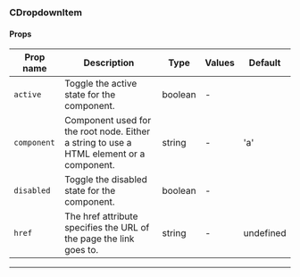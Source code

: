 ### CDropdownItem

#### Props

| Prop name              | Description                                                                             | Type    | Values | Default   |
| ---------------------- | --------------------------------------------------------------------------------------- | ------- | ------ | --------- |
| <code>active</code>    | Toggle the active state for the component.                                              | boolean | -      |           |
| <code>component</code> | Component used for the root node. Either a string to use a HTML element or a component. | string  | -      | 'a'       |
| <code>disabled</code>  | Toggle the disabled state for the component.                                            | boolean | -      |           |
| <code>href</code>      | The href attribute specifies the URL of the page the link goes to.                      | string  | -      | undefined |

---
